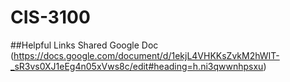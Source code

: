 # CIS-3100
##Helpful Links
Shared Google Doc
(https://docs.google.com/document/d/1ekjL4VHKKsZvkM2hWIT-_sR3vs0XJ1eEg4n05xVws8c/edit#heading=h.ni3qwwnhpsxu)
